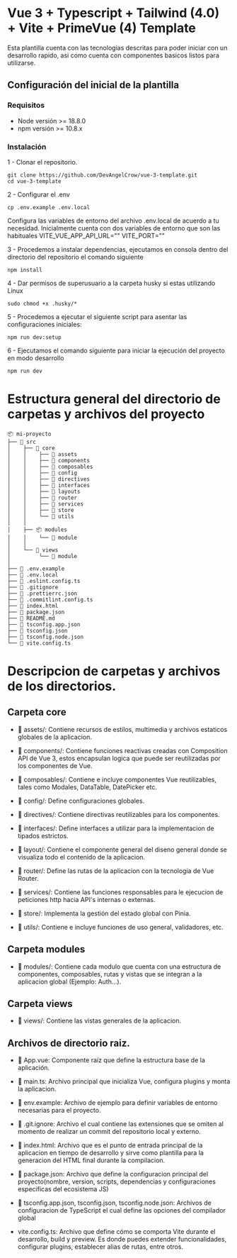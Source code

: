 # Vue 3 + Typescript + Tailwind (4.0) + Vite + PrimeVue (4) Template

Esta plantilla cuenta con las tecnologias descritas para poder iniciar con un desarrollo rapido, asi como cuenta con componentes
basicos listos para utilizarse.

## Configuración del inicial de la plantilla

### Requisitos

- Node versión >= 18.8.0
- npm versión >= 10.8.x

### Instalación

1 - Clonar el repositorio.

```
git clone https://github.com/DevAngelCrow/vue-3-template.git
cd vue-3-template
```

2 - Configurar el .env

```
cp .env.example .env.local
```

Configura las variables de entorno del archivo .env.local de acuerdo a tu necesidad.
Inicialmente cuenta con dos variables de entorno que son las habituales
VITE_VUE_APP_API_URL=""
VITE_PORT=""

3 - Procedemos a instalar dependencias, ejecutamos en consola dentro del directorio del repositorio el comando siguiente

```
npm install
```

4 - Dar permisos de superusuario a la carpeta husky si estas utilizando Linux

```
sudo chmod +x .husky/*
```

5 - Procedemos a ejecutar el siguiente script para asentar las configuraciones iniciales:

```
npm run dev:setup
```

6 - Ejecutamos el comando siguiente para iniciar la ejecución del proyecto en modo desarrollo

```
npm run dev
```

# Estructura general del directorio de carpetas y archivos del proyecto

```
📦 mi-proyecto
├── 📁 src
│    ├── 📁 core
│    │    ├── 📁 assets
│    │    ├── 📁 components
│    │    ├── 📁 composables
│    │    ├── 📁 config
│    │    ├── 📁 directives
│    │    ├── 📁 interfaces
│    │    ├── 📁 layouts
│    │    ├── 📁 router
│    │    ├── 📁 services
│    │    ├── 📁 store
│    │    └── 📁 utils
│    │
│    ├── 📦 modules
│    │    └── 📁 module
│    │
│    └── 📁 views
│         └── 📁 module
│
├── 📄 .env.example
├── 📄 .env.local
├── 📄 .eslint.config.ts
├── 📄 .gitignore
├── 📄 .prettierrc.json
├── 📄 .commitlint.config.ts
├── 📄 index.html
├── 📄 package.json
├── 📄 README.md
├── 📄 tsconfig.app.json
├── 📄 tsconfig.json
├── 📄 tsconfig.node.json
└── 📄 vite.config.ts
```

# Descripcion de carpetas y archivos de los directorios.

## Carpeta core

- 📂 assets/: Contiene recursos de estilos, multimedia y archivos estaticos globales de la aplicacion.

- 📂 components/: Contiene funciones reactivas creadas con Composition API de Vue 3, estos encapsulan logica que puede ser reutilizadas por los componentes de Vue.

- 📂 composables/: Contiene e incluye componentes Vue reutilizables, tales como Modales, DataTable, DatePicker etc.

- 📂 config/: Define configuraciones globales.

- 📂 directives/: Contiene directivas reutilizables para los componentes.

- 📂 interfaces/: Define interfaces a utilizar para la implementacion de tipados estrictos.

- 📂 layout/: Contiene el componente general del diseno general donde se visualiza todo el contenido de la aplicacion.

- 📂 router/: Define las rutas de la aplicacion con la tecnologia de Vue Router.

- 📂 services/: Contiene las funciones responsables para le ejecucion de peticiones http hacia API's internas o externas.

- 📂 store/: Implementa la gestión del estado global con Pinia.

- 📂 utils/: Contiene e incluye funciones de uso general, validadores, etc.

## Carpeta modules

- 📂 modules/: Contiene cada modulo que cuenta con una estructura de componentes, composables, rutas y vistas que se integran a la aplicacion global (Ejemplo: Auth...).

## Carpeta views

- 📂 views/: Contiene las vistas generales de la aplicacion.

## Archivos de directorio raiz.

- 📄 App.vue: Componente raíz que define la estructura base de la aplicación.

- 📄 main.ts: Archivo principal que inicializa Vue, configura plugins y monta la aplicacion.

- 📄 env.example: Archivo de ejemplo para definir variables de entorno necesarias para el proyecto.

- 📄 .git.ignore: Archivo el cual contiene las extensiones que se omiten al momento de realizar un commit del repositorio local y externo.

- 📄 index.html: Archivo que es el punto de entrada principal de la aplicacion en tiempo de desarrollo y sirve como plantilla para la generacion del HTML final durante la compilacion.

- 📄 package.json: Archivo que define la configuracion principal del proyecto(nombre, version, scripts, dependencias y configuraciones especificas del ecosistema JS)

- 📄 tsconfig.app.json, tsconfig.json, tsconfig.node.json: Archivos de configuracion de TypeScript el cual define las opciones del compilador global

- vite.config.ts: Archivo que define cómo se comporta Vite durante el desarrollo, build y preview. Es donde puedes extender funcionalidades, configurar plugins, establecer alias de rutas, entre otros.
